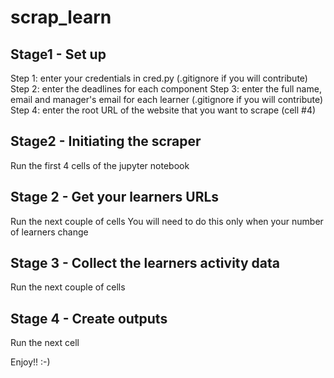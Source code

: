 # scrap_learn

## Stage1 - Set up
Step 1: enter your credentials in cred.py (.gitignore if you will contribute)
Step 2: enter the deadlines for each component
Step 3: enter the full name, email and manager's email for each learner (.gitignore if you will contribute)
Step 4: enter the root URL of the website that you want to scrape (cell #4)

## Stage2 - Initiating the scraper
Run the first 4 cells of the jupyter notebook

## Stage 2 - Get your learners URLs
Run the next couple of cells
You will need to do this only when your number of learners change

## Stage 3 - Collect the learners activity data
Run the next couple of cells

## Stage 4 - Create outputs
Run the next cell

Enjoy!! :-)
